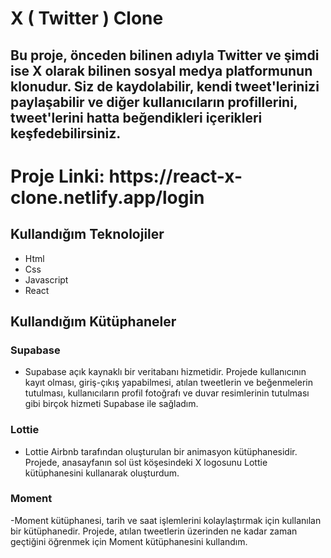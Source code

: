 <h1>X ( Twitter ) Clone</h1>
<h2>Bu proje, önceden bilinen adıyla Twitter ve şimdi ise X olarak bilinen sosyal medya platformunun klonudur. Siz de kaydolabilir, kendi tweet'lerinizi paylaşabilir ve diğer kullanıcıların profillerini, tweet'lerini hatta beğendikleri içerikleri keşfedebilirsiniz.</h2>
<h1>Proje Linki: https://react-x-clone.netlify.app/login</h1>


<h2>Kullandığım Teknolojiler</h2>

- Html
- Css
- Javascript
- React

<h2>Kullandığım Kütüphaneler</h2>

<h3>Supabase</h3>

- Supabase açık kaynaklı bir veritabanı hizmetidir. Projede kullanıcının kayıt olması, giriş-çıkış yapabilmesi, atılan tweetlerin ve beğenmelerin tutulması, kullanıcıların profil fotoğrafı ve duvar resimlerinin tutulması gibi birçok hizmeti Supabase ile sağladım.

<h3>Lottie</h3>

- Lottie Airbnb tarafından oluşturulan bir animasyon kütüphanesidir. Projede, anasayfanın sol üst köşesindeki X logosunu Lottie kütüphanesini kullanarak oluşturdum.

<h3>Moment</h3>

-Moment kütüphanesi, tarih ve saat işlemlerini kolaylaştırmak için kullanılan bir kütüphanedir. Projede, atılan tweetlerin üzerinden ne kadar zaman geçtiğini öğrenmek için Moment kütüphanesini kullandım.
